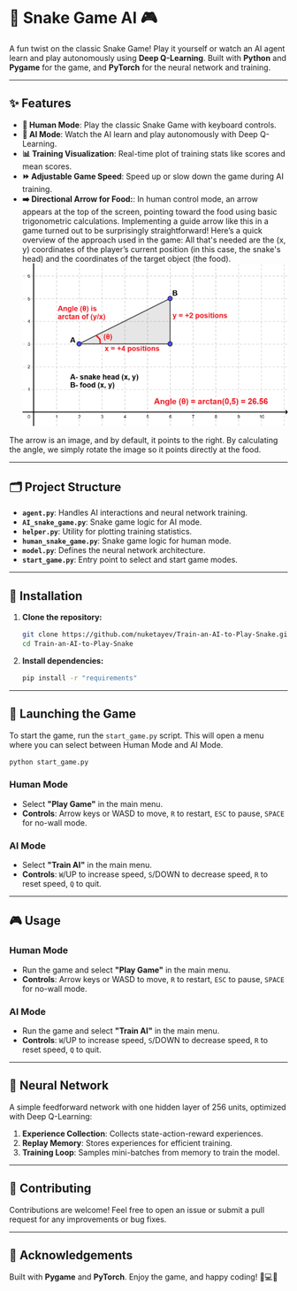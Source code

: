 # 🐍 Snake Game AI 🎮

A fun twist on the classic Snake Game! Play it yourself or watch an AI agent learn and play autonomously using **Deep Q-Learning**. Built with **Python** and **Pygame** for the game, and **PyTorch** for the neural network and training.

---

## ✨ Features

- **👾 Human Mode**: Play the classic Snake Game with keyboard controls.
- **🤖 AI Mode**: Watch the AI learn and play autonomously with Deep Q-Learning.
- **📊 Training Visualization**: Real-time plot of training stats like scores and mean scores.
- **⏩ Adjustable Game Speed**: Speed up or slow down the game during AI training.
- **➡️ Directional Arrow for Food:**: In human control mode, an arrow appears at the top of the screen, pointing toward the food using basic trigonometric calculations.
Implementing a guide arrow like this in a game turned out to be surprisingly straightforward!
Here’s a quick overview of the approach used in the game: All that's needed are the (x, y) coordinates of the player’s current position (in this case, the snake's head) and the coordinates of the target object (the food).
![alt text](https://github.com/nuketayev/Train-an-AI-to-Play-Snake/blob/main/16.png "map")

The arrow is an image, and by default, it points to the right. By calculating the angle, we simply rotate the image so it points directly at the food.

---

## 🗂️ Project Structure

- **`agent.py`**: Handles AI interactions and neural network training.
- **`AI_snake_game.py`**: Snake game logic for AI mode.
- **`helper.py`**: Utility for plotting training statistics.
- **`human_snake_game.py`**: Snake game logic for human mode.
- **`model.py`**: Defines the neural network architecture.
- **`start_game.py`**: Entry point to select and start game modes.

---

## 🚀 Installation

1. **Clone the repository:**
   ```bash
   git clone https://github.com/nuketayev/Train-an-AI-to-Play-Snake.git
   cd Train-an-AI-to-Play-Snake
   ```
2. **Install dependencies:**
   ```bash
   pip install -r "requirements"
   ```

---

## 🚀 Launching the Game

To start the game, run the `start_game.py` script. This will open a menu where you can select between Human Mode and AI Mode.

```bash
python start_game.py
```

### **Human Mode**
- Select **"Play Game"** in the main menu.
- **Controls**: Arrow keys or WASD to move, `R` to restart, `ESC` to pause, `SPACE` for no-wall mode.

### **AI Mode**
- Select **"Train AI"** in the main menu.
- **Controls**: `W`/UP to increase speed, `S`/DOWN to decrease speed, `R` to reset speed, `Q` to quit.

---

## 🎮 Usage

### **Human Mode**
- Run the game and select **"Play Game"** in the main menu.
- **Controls**: Arrow keys or WASD to move, `R` to restart, `ESC` to pause, `SPACE` for no-wall mode.

### **AI Mode**
- Run the game and select **"Train AI"** in the main menu.
- **Controls**: `W`/UP to increase speed, `S`/DOWN to decrease speed, `R` to reset speed, `Q` to quit.

---

## 🧠 Neural Network

A simple feedforward network with one hidden layer of 256 units, optimized with Deep Q-Learning:
1. **Experience Collection**: Collects state-action-reward experiences.
2. **Replay Memory**: Stores experiences for efficient training.
3. **Training Loop**: Samples mini-batches from memory to train the model.

---

## 🤝 Contributing

Contributions are welcome! Feel free to open an issue or submit a pull request for any improvements or bug fixes.

---

## 🙏 Acknowledgements

Built with **Pygame** and **PyTorch**. Enjoy the game, and happy coding! 🐍💻🎉
